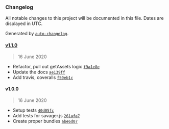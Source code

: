 ### Changelog

All notable changes to this project will be documented in this file. Dates are displayed in UTC.

Generated by [`auto-changelog`](https://github.com/CookPete/auto-changelog).

#### [v1.1.0](https://github.com/ddamato/savager/compare/v1.0.0...v1.1.0)

> 16 June 2020

- Refactor, pull out getAssets logic [`f9a1e8e`](https://github.com/ddamato/savager/commit/f9a1e8e9c4128421bb423e77034cd0d529157263)
- Update the docs [`ae139ff`](https://github.com/ddamato/savager/commit/ae139fffb27d3dbdb8d252129918420a40e0f9db)
- Add travis, coveralls [`f50eb1c`](https://github.com/ddamato/savager/commit/f50eb1c85a9e7bae9567b9d2b9a638a80892700d)

#### v1.0.0

> 16 June 2020

- Setup tests [`40d05fc`](https://github.com/ddamato/savager/commit/40d05fc9dd95d376b3812239c0bf3977edb5b527)
- Add tests for savager.js [`261afa7`](https://github.com/ddamato/savager/commit/261afa7a092d775da443e05e1517afb1a8ef1af6)
- Create proper bundles [`abe6d07`](https://github.com/ddamato/savager/commit/abe6d0764c769072a76c63eab58ddd79073091cc)
